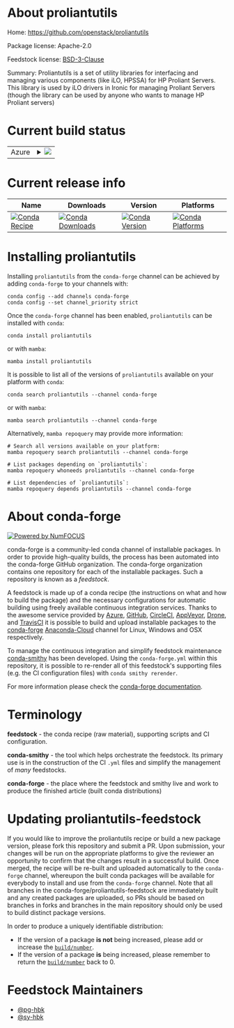 About proliantutils
===================

Home: https://github.com/openstack/proliantutils

Package license: Apache-2.0

Feedstock license: [BSD-3-Clause](https://github.com/conda-forge/proliantutils-feedstock/blob/main/LICENSE.txt)

Summary: Proliantutils is a set of utility libraries for interfacing and managing various components (like iLO, HPSSA) for HP Proliant Servers. This library is used by iLO drivers in Ironic for managing Proliant Servers (though the library can be used by anyone who wants to manage HP Proliant servers)

Current build status
====================


<table>
    
  <tr>
    <td>Azure</td>
    <td>
      <details>
        <summary>
          <a href="https://dev.azure.com/conda-forge/feedstock-builds/_build/latest?definitionId=7029&branchName=main">
            <img src="https://dev.azure.com/conda-forge/feedstock-builds/_apis/build/status/proliantutils-feedstock?branchName=main">
          </a>
        </summary>
        <table>
          <thead><tr><th>Variant</th><th>Status</th></tr></thead>
          <tbody><tr>
              <td>linux_64_python3.10.____cpython</td>
              <td>
                <a href="https://dev.azure.com/conda-forge/feedstock-builds/_build/latest?definitionId=7029&branchName=main">
                  <img src="https://dev.azure.com/conda-forge/feedstock-builds/_apis/build/status/proliantutils-feedstock?branchName=main&jobName=linux&configuration=linux%20linux_64_python3.10.____cpython" alt="variant">
                </a>
              </td>
            </tr><tr>
              <td>linux_64_python3.11.____cpython</td>
              <td>
                <a href="https://dev.azure.com/conda-forge/feedstock-builds/_build/latest?definitionId=7029&branchName=main">
                  <img src="https://dev.azure.com/conda-forge/feedstock-builds/_apis/build/status/proliantutils-feedstock?branchName=main&jobName=linux&configuration=linux%20linux_64_python3.11.____cpython" alt="variant">
                </a>
              </td>
            </tr><tr>
              <td>linux_64_python3.8.____cpython</td>
              <td>
                <a href="https://dev.azure.com/conda-forge/feedstock-builds/_build/latest?definitionId=7029&branchName=main">
                  <img src="https://dev.azure.com/conda-forge/feedstock-builds/_apis/build/status/proliantutils-feedstock?branchName=main&jobName=linux&configuration=linux%20linux_64_python3.8.____cpython" alt="variant">
                </a>
              </td>
            </tr><tr>
              <td>linux_64_python3.9.____cpython</td>
              <td>
                <a href="https://dev.azure.com/conda-forge/feedstock-builds/_build/latest?definitionId=7029&branchName=main">
                  <img src="https://dev.azure.com/conda-forge/feedstock-builds/_apis/build/status/proliantutils-feedstock?branchName=main&jobName=linux&configuration=linux%20linux_64_python3.9.____cpython" alt="variant">
                </a>
              </td>
            </tr><tr>
              <td>osx_64_python3.10.____cpython</td>
              <td>
                <a href="https://dev.azure.com/conda-forge/feedstock-builds/_build/latest?definitionId=7029&branchName=main">
                  <img src="https://dev.azure.com/conda-forge/feedstock-builds/_apis/build/status/proliantutils-feedstock?branchName=main&jobName=osx&configuration=osx%20osx_64_python3.10.____cpython" alt="variant">
                </a>
              </td>
            </tr><tr>
              <td>osx_64_python3.11.____cpython</td>
              <td>
                <a href="https://dev.azure.com/conda-forge/feedstock-builds/_build/latest?definitionId=7029&branchName=main">
                  <img src="https://dev.azure.com/conda-forge/feedstock-builds/_apis/build/status/proliantutils-feedstock?branchName=main&jobName=osx&configuration=osx%20osx_64_python3.11.____cpython" alt="variant">
                </a>
              </td>
            </tr><tr>
              <td>osx_64_python3.8.____cpython</td>
              <td>
                <a href="https://dev.azure.com/conda-forge/feedstock-builds/_build/latest?definitionId=7029&branchName=main">
                  <img src="https://dev.azure.com/conda-forge/feedstock-builds/_apis/build/status/proliantutils-feedstock?branchName=main&jobName=osx&configuration=osx%20osx_64_python3.8.____cpython" alt="variant">
                </a>
              </td>
            </tr><tr>
              <td>osx_64_python3.9.____cpython</td>
              <td>
                <a href="https://dev.azure.com/conda-forge/feedstock-builds/_build/latest?definitionId=7029&branchName=main">
                  <img src="https://dev.azure.com/conda-forge/feedstock-builds/_apis/build/status/proliantutils-feedstock?branchName=main&jobName=osx&configuration=osx%20osx_64_python3.9.____cpython" alt="variant">
                </a>
              </td>
            </tr><tr>
              <td>win_64_python3.10.____cpython</td>
              <td>
                <a href="https://dev.azure.com/conda-forge/feedstock-builds/_build/latest?definitionId=7029&branchName=main">
                  <img src="https://dev.azure.com/conda-forge/feedstock-builds/_apis/build/status/proliantutils-feedstock?branchName=main&jobName=win&configuration=win%20win_64_python3.10.____cpython" alt="variant">
                </a>
              </td>
            </tr><tr>
              <td>win_64_python3.11.____cpython</td>
              <td>
                <a href="https://dev.azure.com/conda-forge/feedstock-builds/_build/latest?definitionId=7029&branchName=main">
                  <img src="https://dev.azure.com/conda-forge/feedstock-builds/_apis/build/status/proliantutils-feedstock?branchName=main&jobName=win&configuration=win%20win_64_python3.11.____cpython" alt="variant">
                </a>
              </td>
            </tr><tr>
              <td>win_64_python3.8.____cpython</td>
              <td>
                <a href="https://dev.azure.com/conda-forge/feedstock-builds/_build/latest?definitionId=7029&branchName=main">
                  <img src="https://dev.azure.com/conda-forge/feedstock-builds/_apis/build/status/proliantutils-feedstock?branchName=main&jobName=win&configuration=win%20win_64_python3.8.____cpython" alt="variant">
                </a>
              </td>
            </tr><tr>
              <td>win_64_python3.9.____cpython</td>
              <td>
                <a href="https://dev.azure.com/conda-forge/feedstock-builds/_build/latest?definitionId=7029&branchName=main">
                  <img src="https://dev.azure.com/conda-forge/feedstock-builds/_apis/build/status/proliantutils-feedstock?branchName=main&jobName=win&configuration=win%20win_64_python3.9.____cpython" alt="variant">
                </a>
              </td>
            </tr>
          </tbody>
        </table>
      </details>
    </td>
  </tr>
</table>

Current release info
====================

| Name | Downloads | Version | Platforms |
| --- | --- | --- | --- |
| [![Conda Recipe](https://img.shields.io/badge/recipe-proliantutils-green.svg)](https://anaconda.org/conda-forge/proliantutils) | [![Conda Downloads](https://img.shields.io/conda/dn/conda-forge/proliantutils.svg)](https://anaconda.org/conda-forge/proliantutils) | [![Conda Version](https://img.shields.io/conda/vn/conda-forge/proliantutils.svg)](https://anaconda.org/conda-forge/proliantutils) | [![Conda Platforms](https://img.shields.io/conda/pn/conda-forge/proliantutils.svg)](https://anaconda.org/conda-forge/proliantutils) |

Installing proliantutils
========================

Installing `proliantutils` from the `conda-forge` channel can be achieved by adding `conda-forge` to your channels with:

```
conda config --add channels conda-forge
conda config --set channel_priority strict
```

Once the `conda-forge` channel has been enabled, `proliantutils` can be installed with `conda`:

```
conda install proliantutils
```

or with `mamba`:

```
mamba install proliantutils
```

It is possible to list all of the versions of `proliantutils` available on your platform with `conda`:

```
conda search proliantutils --channel conda-forge
```

or with `mamba`:

```
mamba search proliantutils --channel conda-forge
```

Alternatively, `mamba repoquery` may provide more information:

```
# Search all versions available on your platform:
mamba repoquery search proliantutils --channel conda-forge

# List packages depending on `proliantutils`:
mamba repoquery whoneeds proliantutils --channel conda-forge

# List dependencies of `proliantutils`:
mamba repoquery depends proliantutils --channel conda-forge
```


About conda-forge
=================

[![Powered by
NumFOCUS](https://img.shields.io/badge/powered%20by-NumFOCUS-orange.svg?style=flat&colorA=E1523D&colorB=007D8A)](https://numfocus.org)

conda-forge is a community-led conda channel of installable packages.
In order to provide high-quality builds, the process has been automated into the
conda-forge GitHub organization. The conda-forge organization contains one repository
for each of the installable packages. Such a repository is known as a *feedstock*.

A feedstock is made up of a conda recipe (the instructions on what and how to build
the package) and the necessary configurations for automatic building using freely
available continuous integration services. Thanks to the awesome service provided by
[Azure](https://azure.microsoft.com/en-us/services/devops/), [GitHub](https://github.com/),
[CircleCI](https://circleci.com/), [AppVeyor](https://www.appveyor.com/),
[Drone](https://cloud.drone.io/welcome), and [TravisCI](https://travis-ci.com/)
it is possible to build and upload installable packages to the
[conda-forge](https://anaconda.org/conda-forge) [Anaconda-Cloud](https://anaconda.org/)
channel for Linux, Windows and OSX respectively.

To manage the continuous integration and simplify feedstock maintenance
[conda-smithy](https://github.com/conda-forge/conda-smithy) has been developed.
Using the ``conda-forge.yml`` within this repository, it is possible to re-render all of
this feedstock's supporting files (e.g. the CI configuration files) with ``conda smithy rerender``.

For more information please check the [conda-forge documentation](https://conda-forge.org/docs/).

Terminology
===========

**feedstock** - the conda recipe (raw material), supporting scripts and CI configuration.

**conda-smithy** - the tool which helps orchestrate the feedstock.
                   Its primary use is in the construction of the CI ``.yml`` files
                   and simplify the management of *many* feedstocks.

**conda-forge** - the place where the feedstock and smithy live and work to
                  produce the finished article (built conda distributions)


Updating proliantutils-feedstock
================================

If you would like to improve the proliantutils recipe or build a new
package version, please fork this repository and submit a PR. Upon submission,
your changes will be run on the appropriate platforms to give the reviewer an
opportunity to confirm that the changes result in a successful build. Once
merged, the recipe will be re-built and uploaded automatically to the
`conda-forge` channel, whereupon the built conda packages will be available for
everybody to install and use from the `conda-forge` channel.
Note that all branches in the conda-forge/proliantutils-feedstock are
immediately built and any created packages are uploaded, so PRs should be based
on branches in forks and branches in the main repository should only be used to
build distinct package versions.

In order to produce a uniquely identifiable distribution:
 * If the version of a package **is not** being increased, please add or increase
   the [``build/number``](https://docs.conda.io/projects/conda-build/en/latest/resources/define-metadata.html#build-number-and-string).
 * If the version of a package **is** being increased, please remember to return
   the [``build/number``](https://docs.conda.io/projects/conda-build/en/latest/resources/define-metadata.html#build-number-and-string)
   back to 0.

Feedstock Maintainers
=====================

* [@pg-hbk](https://github.com/pg-hbk/)
* [@sy-hbk](https://github.com/sy-hbk/)

